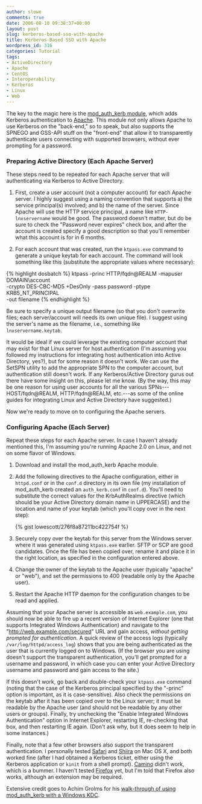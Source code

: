 ```yaml
---
author: slowe
comments: true
date: 2006-08-10 09:38:37+00:00
layout: post
slug: kerberos-based-sso-with-apache
title: Kerberos-Based SSO with Apache
wordpress_id: 316
categories: Tutorial
tags:
- ActiveDirectory
- Apache
- CentOS
- Interoperability
- Kerberos
- Linux
- Web
---
```


The key to the magic here is the [mod_auth_kerb module](http://modauthkerb.sourceforge.net/), which adds Kerberos authentication to [Apache](http://httpd.apache.org/). This module not only allows Apache to use Kerberos on the "back-end," so to speak, but also supports the SPNEGO and GSS-API stuff on the "front-end" that allow it to transparently authenticate users connecting with supported browsers, without ever prompting for a password.

### Preparing Active Directory (Each Apache Server)

These steps need to be repeated for each Apache server that will authenticating via Kerberos to Active Directory.

1. First, create a user account (not a computer account) for each Apache server. I highly suggest using a naming convention that supports a) the service principal(s) involved; and b) the name of the server. Since Apache will use the HTTP service principal, a name like `HTTP-lnxservername` would be good. The password doesn't matter, but do be sure to check the "Password never expires" check box, and after the account is created specify a good description so that you'll remember what this account is for in 6 months.

2. For each account that was created, run the `ktpass.exe` command to generate a unique keytab for each account. The command will look something like this (substitute the appropriate values where necessary):  

{% highlight dosbatch %}
ktpass -princ HTTP/fqdn@REALM -mapuser DOMAIN\account  
-crypto DES-CBC-MD5 +DesOnly -pass password -ptype KRB5_NT_PRINCIPAL  
-out filename
{% endhighlight %}

Be sure to specify a unique output filename (so that you don't overwrite files; each server/account will needs its own unique file). I suggest using the server's name as the filename, i.e., something like `lnxservername.keytab`.

It would be ideal if we could leverage the existing computer account that may exist for that Linux server for host authentication (I'm assuming you followed my instructions for integrating host authentication into Active Directory, yes?), but for some reason it doesn't work. We can use the SetSPN utility to add the appropriate SPN to the computer account, but authentication still doesn't work. If any Kerberos/Active Directory gurus out there have some insight on this, please let me know. (By the way, this may be one reason for using user accounts for all the various SPNs---HOST/fqdn@REALM, HTTP/fqdn@REALM, etc.---as some of the online guides for integrating Linux and Active Directory have suggested.)

Now we're ready to move on to configuring the Apache servers.

### Configuring Apache (Each Server)

Repeat these steps for each Apache server. In case I haven't already mentioned this, I'm assuming you're running Apache 2.0 on Linux, and not on some flavor of Windows.

1. Download and install the mod\_auth\_kerb Apache module.

2. Add the following directives to the Apache configuration, either in `httpd.conf` or in the `conf.d` directory in its own file (my installation of mod_auth_kerb created an `auth_kerb.conf` in `conf.d`). You'll need to substitute the correct values for the KrbAuthRealms directive (which should be your Active Directory domain name in UPPERCASE) and the location and name of your keytab (which you'll copy over in the next step):

	{% gist lowescott/276f8a87211bc422754f %}

3. Securely copy over the keytab for this server from the Windows server where it was generated using `ktpass.exe` earlier. SFTP or SCP are good candidates. Once the file has been copied over, rename it and place it in the right location, as specified in the configuration entered above.

4. Change the owner of the keytab to the Apache user (typically "apache" or "web"), and set the permissions to 400 (readable only by the Apache user).

5. Restart the Apache HTTP daemon for the configuration changes to be read and applied.

Assuming that your Apache server is accessible as `web.example.com`, you should now be able to fire up a recent version of Internet Explorer (one that supports Integrated Windows Authentication) and navigate to the "http://web.example.com/secured" URL and gain access, _without getting prompted for authentication._ A quick review of the access logs (typically `/var/log/httpd/access_log`) shows that you are being authenticated as the user that is currently logged on to Windows. (If the browser you are using doesn't support the transparent authentication, you'll get prompted for a username and password, in which case you can enter your Active Directory username and password and gain access to the site.)

If this doesn't work, go back and double-check your `ktpass.exe` command (noting that the case of the Kerberos principal specified by the "-princ" option is important, as it is case-sensitive). Also check the permissions on the keytab after it has been copied over to the Linux server; it must be readable by the Apache user (and should not be readable by any other users or groups). Finally, try unchecking the "Enable Integrated Windows Authentication" option in Internet Explorer, restarting IE, re-checking that box, and then restarting IE again. (Don't ask why, but it does seem to help in some instances.)

Finally, note that a few other browsers also support the transparent authentication. I personally tested [Safari](http://www.apple.com/macosx/features/safari/) and [Shiira](http://hmdt-web.net/shiira/en) on Mac OS X, and both worked fine (after I had obtained a Kerberos ticket, either using the Kerberos application or `kinit` from a shell prompt). [Camino](http://www.caminobrowser.org/) didn't work, which is a bummer. I haven't tested [Firefox](http://www.mozilla.com/firefox/) yet, but I'm told that Firefox also works, although an extension may be required.

Extensive credit goes to Achim Grolms for his [walk-through of using mod_auth_kerb with a Windows KDC](http://www.grolmsnet.de/kerbtut/).
